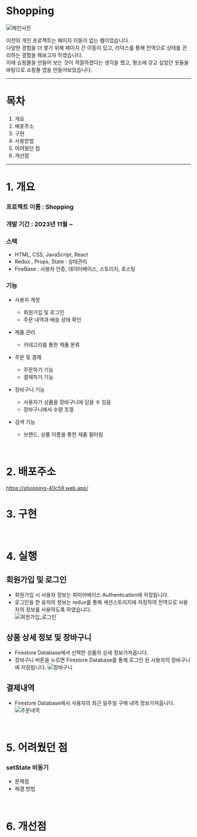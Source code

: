 # Shopping
![메인사진](https://github.com/anhyojeong/shopping/assets/87750523/a8c22012-b7a4-480a-a1ae-7715c456c448)

이전의 개인 프로젝트는 페이지 이동이 없는 웹이었습니다.</br>
다양한 경험을 더 쌓기 위해 페이지 간 이동이 있고, 리덕스를 통해 전역으로 상태를 관리하는 경험을 해보고자 하였습니다.</br>
이에 쇼핑몰을 만들어 보는 것이 적절하겠다는 생각을 했고, 평소에 갖고 싶었던 옷들을 바탕으로 쇼핑몰 앱을 만들어보았습니다.

---
# 목차
1. 개요
2. 배포주소
3. 구현
4. 사용방법
5. 어려웠던 점
6. 개선점

----

# 1. 개요 
### 프로젝트 이름 : Shopping
### 개발 기간 : 2023년 11월 ~
### 스택 
  - HTML, CSS, JavaScript, React
  - Redux , Props, State : 상태관리
  - FireBase : 사용자 인증, 데이터베이스, 스토리지, 호스팅
    
### 기능
- 사용자 계정
  + 회원가입 및 로그인
  + 주문 내역과 배송 상태 확인

- 제품 관리
  + 카테고리를 통한 제품 분류
   
- 주문 및 결제
   + 주문하기 기능
   + 결제하기 기능
  
- 장바구니 기능
  + 사용자가 상품을 장바구니에 담을 수 있음
  + 장바구니에서 수량 조절




- 검색 기능
   + 브랜드, 상품 이름을 통한 제품 필터링

</br>




# 2. 배포주소
https://shopping-40c59.web.app/
</br>


# 3. 구현
</br>


# 4. 실행
##  회원가입 및 로그인
- 회원가입 시 사용자 정보는 파이어베이스 Authentication에 저장됩니다. </br>
- 로그인을 한 유저의 정보는 redux를 통해 세션스토리지에 저장하여 전역으로 사용자의 정보를 사용하도록 하였습니다. </br>
![회원가입_로그인](https://github.com/anhyojeong/shopping/assets/87750523/af79112e-72b6-49ce-9c7d-0cea5d4a5830)


##  상품 상세 정보 및 장바구니 
- Firestore Database에서 선택한 상품의 상세 정보가져옵니다. </br>
- 장바구니 버튼을 누르면 Firestore Database를 통해 로그인 된 사용자의 장바구니에 저장됩니다. 
![장바구니](https://github.com/anhyojeong/shopping/assets/87750523/f154e4e5-aeb9-4f92-90a5-9c99f5f2034c)

##  결제내역
- Firestore Database에서 사용자의 최근 일주일 구매 내역 정보가져옵니다. </br>
![주문내역](https://github.com/anhyojeong/shopping/assets/87750523/2d10d9be-2774-4160-bcc6-2345e9ed306b)

</br>

# 5. 어려웠던 점
### setState 비동기
- 문제점
- 해결 방법
</br>



# 6. 개선점







